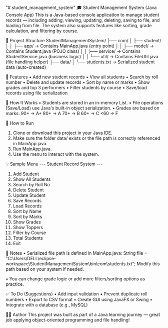 "# student_management_system" 
🎓 Student Management System (Java Console App)
This is a Java-based console application to manage student records — including adding, viewing, updating, deleting, saving to file, and loading from file. The system also supports features like sorting, grade calculation, and filtering by course.

📁 Project Structure
StudentManagementSystem/
├── com/
│   ├── student/
│   │   ├── app/             → Contains MainApp.java (entry point)
│   │   ├── model/           → Contains Student.java (POJO class)
│   │   ├── service/         → Contains StudentService.java (business logic)
│   │   └── util/            → Contains FileUtil.java (file handling helper)
├── data/
│   └── students.txt         → Serialized student data (auto-created)

🚀 Features
• Add new student records
• View all students
• Search by roll number
• Delete and update records
• Sort by name or marks
• Show grades and top 3 performers
• Filter students by course
• Save/load records using file serialization

🧠 How It Works
• Students are stored in an in-memory List<Student>.
• File operations (Save/Load) use Java's built-in object serialization.
• Grades are based on marks:
90+  → A+
80+  → A
70+  → B
60+  → C
<60  → F

📌 How to Run
1. Clone or download this project in your Java IDE.
2. Make sure the folder data/ exists or the file path is correctly referenced in MainApp.java.
3. Run MainApp.java.
4. Use the menu to interact with the system.

💡 Sample Menu
--- Student Record System ---
1. Add Student
2. Show All Students
3. Search by Roll No
4. Delete Student
5. Update Student
6. Save Records
7. Load Records
8. Sort by Name
9. Sort by Marks
10. Show Grades
11. Show Toppers
12. Filter by Course
13. Total Students
0. Exit

📎 Notes
• Serialized file path is defined in MainApp.java:
  String file = "C:\\Users\\DELL\\eclipse-workspace\\StudentManagementSystem\\bin\\com\\students.txt";
  Modify this path based on your system if needed.

• You can change grade logic or add more filters/sorting options as practice.

✅ To Do (Suggestions)
• Add input validation
• Prevent duplicate roll numbers
• Export to CSV format
• Create GUI using JavaFX or Swing
• Integrate with a database (e.g., MySQL)

👨‍💻 Author
This project was built as part of a Java learning journey — great job applying object-oriented programming and file handling!
